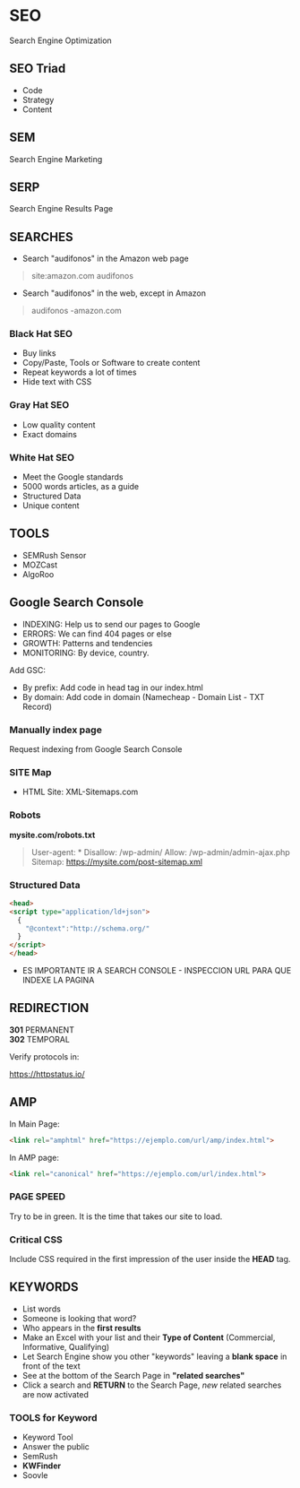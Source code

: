 # SEO

Search Engine Optimization <br/>

## SEO Triad

* Code
* Strategy
* Content

## SEM

Search Engine Marketing <br/>

## SERP

Search Engine Results Page <br/>


## SEARCHES

* Search "audifonos" in the Amazon web page
>site:amazon.com audifonos

* Search "audifonos" in the web, except in Amazon
>audifonos -amazon.com

### Black Hat SEO

* Buy links
* Copy/Paste, Tools or Software to create content
* Repeat keywords a lot of times
* Hide text with CSS

### Gray Hat SEO

* Low quality content
* Exact domains

### White Hat SEO

* Meet the Google standards
* 5000 words articles, as a guide
* Structured Data
* Unique content


## TOOLS

* SEMRush Sensor
* MOZCast
* AlgoRoo

## Google Search Console

* INDEXING: Help us to send our pages to Google
* ERRORS: We can find 404 pages or else
* GROWTH: Patterns and tendencies
* MONITORING: By device, country.

Add GSC:

* By prefix: Add code in head tag in our index.html
* By domain: Add code in domain (Namecheap - Domain List - TXT Record)

### Manually index page

Request indexing from Google Search Console <br/>

### SITE Map

* HTML Site: XML-Sitemaps.com


### Robots

__mysite.com/robots.txt__ <br/>

>User-agent: *
>Disallow: /wp-admin/
>Allow: /wp-admin/admin-ajax.php
>Sitemap: https://mysite.com/post-sitemap.xml

### Structured Data

```html
<head>
<script type="application/ld+json">
  {
    "@context":"http://schema.org/"
  }
</script>
</head>
```

* ES IMPORTANTE IR A SEARCH CONSOLE - INSPECCION URL PARA QUE INDEXE LA PAGINA

## REDIRECTION

__301__ PERMANENT <br/>
__302__ TEMPORAL <br/>

Verify protocols in:

https://httpstatus.io/


## AMP

In Main Page:

```html
<link rel="amphtml" href="https://ejemplo.com/url/amp/index.html">
```

In AMP page: <br/>

```html
<link rel="canonical" href="https://ejemplo.com/url/index.html">
```

### PAGE SPEED

Try to be in green. It is the time that takes our site to load. <br/>



### Critical CSS

Include CSS required in the first impression of the user inside the __HEAD__ tag.


## KEYWORDS

* List words
* Someone is looking that word?
* Who appears in the __first results__
* Make an Excel with your list and their __Type of Content__ (Commercial, Informative, Qualifying)
* Let Search Engine show you other "keywords" leaving a __blank space__ in front of the text
* See at the bottom of the Search Page in __"related searches"__
* Click a search and __RETURN__ to the Search Page, _new_ related searches are now activated


### TOOLS for Keyword

* Keyword Tool
* Answer the public
* SemRush
* __KWFinder__
* Soovle
